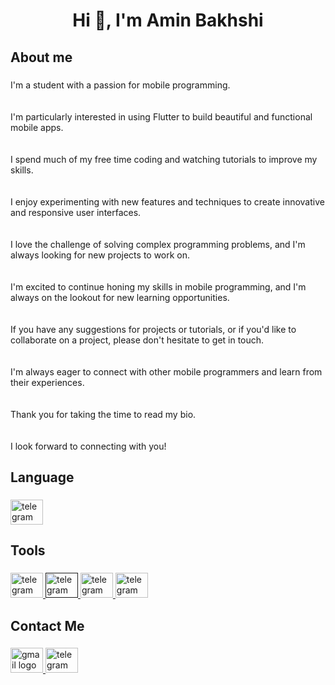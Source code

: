 <h1 align="center">Hi 👋, I'm  Amin Bakhshi</h1>

###

<h2 align="left">About me</h2>

###

<p align="left">I'm a student with a passion for mobile programming.<br><br><br>I'm particularly interested in using Flutter to build beautiful and functional mobile apps.<br><br><br>I spend much of my free time coding and watching tutorials to improve my skills.<br><br><br>I enjoy experimenting with new features and techniques to create innovative and responsive user interfaces.<br><br><br>I love the challenge of solving complex programming problems, and I'm always looking for new projects to work on.<br><br><br>I'm excited to continue honing my skills in mobile programming, and I'm always on the lookout for new learning opportunities.<br><br><br>If you have any suggestions for projects or tutorials, or if you'd like to collaborate on a project, please don't hesitate to get in touch.<br><br><br>I'm always eager to connect with other mobile programmers and learn from their experiences.<br><br><br>Thank you for taking the time to read my bio.<br><br><br>I look forward to connecting with you!</p>

###

<h2 align="left">Language</h2>

###

<div align="left">
  

<a href="https://dart.dev/" target="_blank">
    <img src="https://cdn.jsdelivr.net/gh/devicons/devicon/icons/dart/dart-original.svg" width="52" height="40" alt="telegram logo"  />
  </a>


</div>

###

<h2 align="left">Tools</h2>

###

<div align="left">



<a href="https://flutter.dev/" target="_blank">
    <img src="https://storage.googleapis.com/cms-storage-bucket/ec64036b4eacc9f3fd73.svg" width="52" height="40" alt="telegram logo"  />
  </a>

  <a href="" target="_blank">
    <img src="https://cdn.jsdelivr.net/gh/devicons/devicon/icons/android/android-plain.svg" width="52" height="40" alt="telegram logo"  />
  </a>


  <a href="https://code.visualstudio.com/" target="_blank">
    <img src="https://cdn.jsdelivr.net/gh/devicons/devicon/icons/vscode/vscode-original.svg" width="52" height="40" alt="telegram logo"  />
  </a>


  <a href="https://github.com/AminBDev" target="_blank">
    <img src="https://cdn.jsdelivr.net/gh/devicons/devicon/icons/github/github-original.svg" width="52" height="40" alt="telegram logo"  />
  </a>



</div>

###

<h2 align="left">Contact Me</h2>

###

<div align="left">
  <a href="bakhshim178@gmail.com" target="_blank">
    <img src="https://raw.githubusercontent.com/maurodesouza/profile-readme-generator/master/src/assets/icons/social/gmail/default.svg" width="52" height="40" alt="gmail logo"  />
  </a>
  <a href="https://t.me/amin8615" target="_blank">
    <img src="https://raw.githubusercontent.com/maurodesouza/profile-readme-generator/master/src/assets/icons/social/telegram/default.svg" width="52" height="40" alt="telegram logo"  />
  </a>
</div>

###
